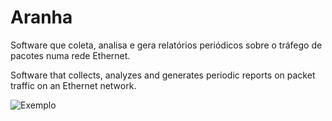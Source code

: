 Aranha
======

Software que coleta, analisa e gera relatórios periódicos sobre o tráfego de pacotes numa rede Ethernet.

Software that collects, analyzes and generates periodic reports on packet traffic on an Ethernet network.

![Exemplo](https://raw.github.com/joseflaviojr/aranha/master/Amostras/04.png)
